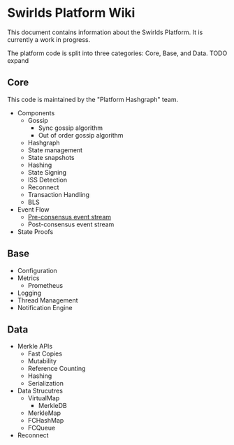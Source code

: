 # Swirlds Platform Wiki

This document contains information about the Swirlds Platform. It is currently a work in progress.

The platform code is split into three categories: Core, Base, and Data. TODO expand

## Core

This code is maintained by the "Platform Hashgraph" team.

- Components
  - Gossip
    - Sync gossip algorithm
    - Out of order gossip algorithm
  - Hashgraph
  -  State management
    - State snapshots
    - Hashing
    - State Signing
    - ISS Detection
  - Reconnect
  - Transaction Handling
  - BLS
- Event Flow
  - [Pre-consensus event stream](components/preConsensusEventStream.md)
  - Post-consensus event stream
- State Proofs

## Base

- Configuration
- Metrics
  - Prometheus
- Logging
- Thread Management
- Notification Engine

## Data

- Merkle APIs
  - Fast Copies
  - Mutability
  - Reference Counting
  - Hashing
  - Serialization
- Data Strucutres
  - VirtualMap
    - MerkleDB
  - MerkleMap
  - FCHashMap
  - FCQueue
- Reconnect